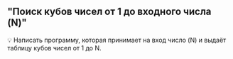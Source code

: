 ## "Поиск кубов чисел от 1 до входного числа (N)"

💡 Написать программу, которая принимает на вход число (N) и выдаёт таблицу кубов чисел от 1 до N.